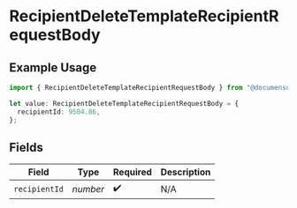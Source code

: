 # RecipientDeleteTemplateRecipientRequestBody

## Example Usage

```typescript
import { RecipientDeleteTemplateRecipientRequestBody } from "@documenso/sdk-typescript/models/operations";

let value: RecipientDeleteTemplateRecipientRequestBody = {
  recipientId: 9504.86,
};
```

## Fields

| Field              | Type               | Required           | Description        |
| ------------------ | ------------------ | ------------------ | ------------------ |
| `recipientId`      | *number*           | :heavy_check_mark: | N/A                |